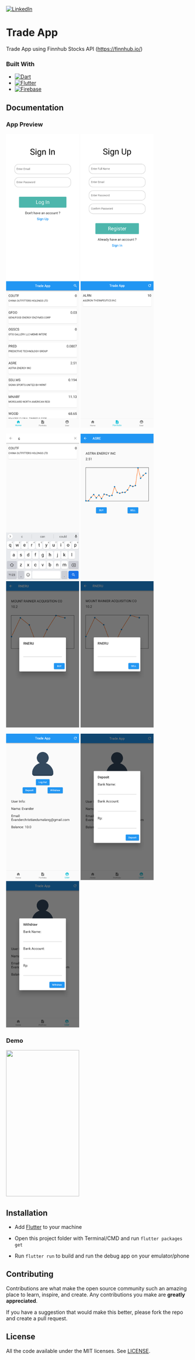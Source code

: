 [![LinkedIn][linkedin-shield]][linkedin-url]

[linkedin-shield]: https://img.shields.io/badge/-LinkedIn-black.svg?style=for-the-badge&logo=linkedin&colorB=555
[linkedin-url]: https://www.linkedin.com/in/evanderchristiandumalang/

# Trade App

Trade App using Finnhub Stocks API (https://finnhub.io/)

### Built With

* [![Dart][Dart.dev]][Dart-url]
* [![Flutter][Flutter.dev]][Flutter-url]
* [![Firebase][Firebase.google.com]][Firebase-url]


[Dart.dev]: https://img.shields.io/badge/Dart-FFFFFF?style=for-the-badge&logo=dart&logoColor=cyan
[Dart-url]: https://dart.dev/
[Flutter.dev]: https://img.shields.io/badge/Flutter-FFFFFF?style=for-the-badge&logo=flutter&logoColor=cyan
[Flutter-url]: https://flutter.dev/
[Firebase.google.com]: https://img.shields.io/badge/Firebase-FFFFFF?style=for-the-badge&logo=firebase&logoColor=yellow
[Firebase-url]: https://firebase.google.com/


## Documentation

### App Preview

<img src="assets/login.png" width="200" height="400"> <img src="assets/register.png" width="200" height="400"> <img src="assets/home.png" width="200" height="400"> 
<img src="assets/portofolio.png" width="200" height="400">

 <img src="assets/search.png" width="200" height="400"> <img src="assets/detail.png" width="200" height="400"> <img src="assets/buy.png" width="200" height="400"> <img src="assets/sell.png" width="200" height="400">

<img src="assets/user.png" width="200" height="400"> <img src="assets/deposit.png" width="200" height="400"> <img src="assets/withdraw.png" width="200" height="400">

### Demo
<img src="assets/demo.gif" width="200" height="400">

## Installation

- Add [Flutter](https://flutter.dev/docs/get-started/install) to your machine

- Open this project folder with Terminal/CMD and run `flutter packages get`

- Run `flutter run` to build and run the debug app on your emulator/phone

## Contributing

Contributions are what make the open source community such an amazing place to learn, inspire, and create. Any contributions you make are **greatly appreciated**.

If you have a suggestion that would make this better, please fork the repo and create a pull request.

## License

All the code available under the MIT licenses. See [LICENSE](LICENSE).
